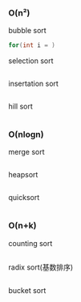 ### O(n²)

bubble sort
```java
for(int i = )
```

selection sort
```java
```


insertation sort
```java
```


hill sort
```java
```


### O(nlogn)
merge sort
```java
```


heapsort
```java
```


quicksort
```java
```




### O(n+k)
counting sort
```java
```


radix sort(基数排序)
```java
```

bucket sort
```java
```
